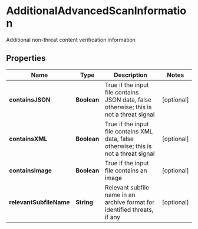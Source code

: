 

# AdditionalAdvancedScanInformation

Additional non-threat content verification information

## Properties

| Name | Type | Description | Notes |
|------------ | ------------- | ------------- | -------------|
|**containsJSON** | **Boolean** | True if the input file contains JSON data, false otherwise; this is not a threat signal |  [optional] |
|**containsXML** | **Boolean** | True if the input file contains XML data, false otherwise; this is not a threat signal |  [optional] |
|**containsImage** | **Boolean** | True if the input file contains an image |  [optional] |
|**relevantSubfileName** | **String** | Relevant subfile name in an archive format for identified threats, if any |  [optional] |



